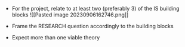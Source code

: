 - For the project, relate to at least two (preferably 3) of the IS building blocks
![[Pasted image 20230906162746.png]]
- Frame the RESEARCH question accordingly to the building blocks

- Expect more than one viable theory